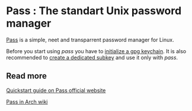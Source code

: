 
# Pass : The standart Unix password manager

[Pass](https://www.passwordstore.org/) is a simple, neet and transparrent password manager for Linux.

Before you start using *pass* you have to [initialize a gpg keychain](gpg.md#init). It is also recommended to [create a dedicated subkey](gpg.md#subkey) and use it only with *pass*.

## Read more

[Quickstart guide on Pass official website](https://www.passwordstore.org/)

[Pass in Arch wiki](https://wiki.archlinux.org/index.php/Pass)

